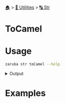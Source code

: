<!--startTocHeader-->
[🏠](../../README.md) > [🔧 Utilities](../README.md) > [🔠 Str](README.md)
# ToCamel
<!--endTocHeader-->

# Usage

<!--startCode-->
```bash
zaruba str toCamel --help
```
 
<details>
<summary>Output</summary>
 
```````
Turn string into camelCase

Usage:
  zaruba str toCamel <string> [flags]

Flags:
  -h, --help   help for toCamel
```````
</details>
<!--endCode-->

# Examples



<!--startTocSubtopic-->

<!--endTocSubtopic-->